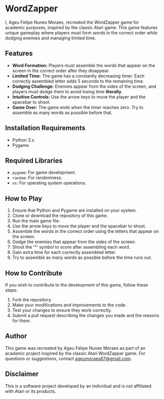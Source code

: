 # WordZapper

I, Ageu Felipe Nunes Moraes, recreated the WordZapper game for academic purposes, inspired by the classic Atari game. This game features unique gameplay where players must form words in the correct order while dodging enemies and managing limited time.

## Features

- **Word Formation:** Players must assemble the words that appear on the screen in the correct order after they disappear.
- **Limited Time:** The game has a constantly decreasing timer. Each correctly assembled letter adds 5 seconds to the remaining time.
- **Dodging Challenge:** Enemies appear from the sides of the screen, and players must dodge them to avoid losing time **literally**.
- **Intuitive Controls:** Use the arrow keys to move the player and the spacebar to shoot.
- **Game Over:** The game ends when the timer reaches zero. Try to assemble as many words as possible before that.

## Installation Requirements

- Python 3.x
- Pygame

## Required Libraries

- `pygame`: For game development.
- `random`: For randomness.
- `os`: For operating system operations.

## How to Play

1. Ensure that Python and Pygame are installed on your system.
2. Clone or download the repository of this game.
3. Run the main game file.
4. Use the arrow keys to move the player and the spacebar to shoot.
5. Assemble the words in the correct order using the letters that appear on the screen.
6. Dodge the enemies that appear from the sides of the screen.
7. Shoot the '*' symbol to score after assembling each word.
8. Gain extra time for each correctly assembled letter.
9. Try to assemble as many words as possible before the time runs out.

## How to Contribute

If you wish to contribute to the development of this game, follow these steps:

1. Fork the repository.
2. Make your modifications and improvements to the code.
3. Test your changes to ensure they work correctly.
4. Submit a pull request describing the changes you made and the reasons for them.

## Author

This game was recreated by Ageu Felipe Nunes Moraes as part of an academic project inspired by the classic Atari WordZapper game. For questions or suggestions, contact [ageumoraes67@gmail.com](mailto:ageumoraes67@gmail.com).

## Disclaimer

This is a software project developed by an individual and is not affiliated with Atari or its products.
